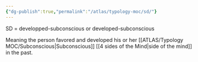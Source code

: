 ```yaml
---
{"dg-publish":true,"permalink":"/atlas/typology-moc/sd/"}
---
```



SD = developped-subconscious or developed-subconscious

Meaning the person favored and developed his or her [[ATLAS/Typology MOC/Subconscious\|Subconscious]] [[4 sides of the Mind\|side of the mind]] in the past. 